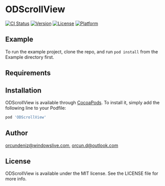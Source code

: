 # ODScrollView

[![CI Status](https://img.shields.io/travis/orcundeniz@windowslive.com/ODScrollView.svg?style=flat)](https://travis-ci.org/orcundeniz@windowslive.com/ODScrollView)
[![Version](https://img.shields.io/cocoapods/v/ODScrollView.svg?style=flat)](https://cocoapods.org/pods/ODScrollView)
[![License](https://img.shields.io/cocoapods/l/ODScrollView.svg?style=flat)](https://cocoapods.org/pods/ODScrollView)
[![Platform](https://img.shields.io/cocoapods/p/ODScrollView.svg?style=flat)](https://cocoapods.org/pods/ODScrollView)

## Example

To run the example project, clone the repo, and run `pod install` from the Example directory first.

## Requirements

## Installation

ODScrollView is available through [CocoaPods](https://cocoapods.org). To install
it, simply add the following line to your Podfile:

```ruby
pod 'ODScrollView'
```

## Author

orcundeniz@windowslive.com, orcun.d@outlook.com

## License

ODScrollView is available under the MIT license. See the LICENSE file for more info.
